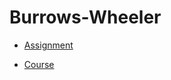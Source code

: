 # Burrows-Wheeler

- [Assignment](https://coursera.cs.princeton.edu/algs4/assignments/burrows/specification.php)

- [Course](https://www.coursera.org/learn/algorithms-part2/home/welcome)

